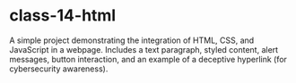 # class-14-html
A simple project demonstrating the integration of HTML, CSS, and JavaScript in a webpage. Includes a text paragraph, styled content, alert messages, button interaction, and an example of a deceptive hyperlink (for cybersecurity awareness).
